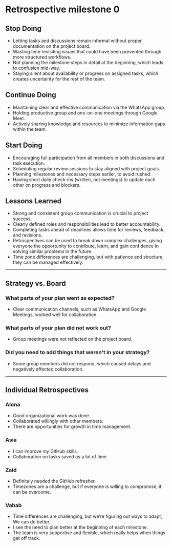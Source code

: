 # Retrospective milestone 0

## Stop Doing

- Letting tasks and discussions remain informal without proper
  documentation on the project board.
- Wasting time revisiting issues that could have been
  prevented through more structured workflows.
- Not planning the milestone steps in detail at the beginning,
  which leads to confusion mid-way.
- Staying silent about availability or progress on assigned tasks,
  which creates uncertainty for the rest of the team.

## Continue Doing

- Maintaining clear and effective communication via the WhatsApp group.
- Holding productive group and one-on-one meetings through Google Meet.
- Actively sharing knowledge and resources to minimize
  information gaps within the team.

## Start Doing

- Encouraging full participation from all members in both
  discussions and task execution.
- Scheduling regular review sessions to stay aligned with project goals.
- Planning milestones and necessary steps earlier, to avoid rushed.
- Having short daily check-ins (written, not meetings) to update each other
  on progress and blockers.

## Lessons Learned

- Strong and consistent group communication is crucial to project success.
- Clearly defined roles and responsibilities lead to better accountability.
- Completing tasks ahead of deadlines allows time for reviews,
  feedback, and revisions.
- Retrospectives can be used to break down complex challenges,
  giving everyone the opportunity to contribute, learn,
  and gain confidence in solving similar problems in the future.
- Time zone differences are challenging, but with patience and structure,
  they can be managed effectively.

---

## Strategy vs. Board

### What parts of your plan went as expected?

- Clear communication channels, such as WhatsApp and Google
  Meetings, worked well for collaboration.

### What parts of your plan did not work out?

- Group meetings were not reflected on the project board.

### Did you need to add things that weren't in your strategy?

- Some group members did not respond, which caused delays
  and negatively affected collaboration.

---

## Individual Retrospectives

### Alona

- Good organizational work was done.
- Collaborated willingly with other members.
- There are opportunities for growth in time management.

### Asia

- I can improve my GitHub skills.
- Collaboration on tasks saved us a lot of time

### Zaid

- Definitely needed the GitHub refresher.
- Timezones are a challenge, but if everyone is willing to compromise,
  it can be overcome.

### Vahab

- Time differences are challenging, but we’re figuring out ways to adapt,
  We can do better.
- I see the need to plan better at the beginning of each milestone.
- The team is very supportive and flexible, which really helps when
  things get off track.
